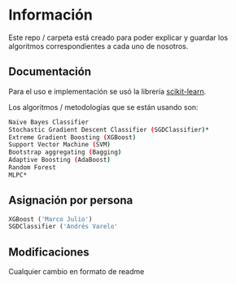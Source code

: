 # Información

Este repo / carpeta está creado para poder explicar y guardar los algoritmos correspondientes a cada uno de nosotros.

## Documentación

Para el uso e implementación se usó la librería [scikit-learn](https://scikit-learn.org/stable/supervised_learning.html).

Los algoritmos / metodologías que se están usando son:   
```bash
Naive Bayes Classifier
Stochastic Gradient Descent Classifier (SGDClassifier)*
Extreme Gradient Boosting (XGBoost)
Support Vector Machine (SVM)
Bootstrap aggregating (Bagging)
Adaptive Boosting (AdaBoost)
Random Forest
MLPC*
```

## Asignación por persona

```python
XGBoost ('Marco Julio')
SGDClassifier ('Andrés Varelo'
```

## Modificaciones
Cualquier cambio en formato de readme
